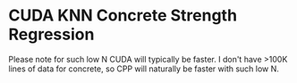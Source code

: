 # CUDA KNN Concrete Strength Regression

Please note for such low N CUDA will typically be faster. I don't have >100K lines of data for concrete, so CPP will naturally be faster with such low N.
